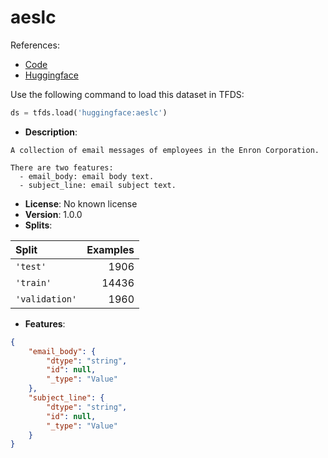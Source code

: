 # aeslc

References:

*   [Code](https://huggingface.co/datasets/aeslc/tree/main)
*   [Huggingface](https://huggingface.co/datasets/aeslc)



Use the following command to load this dataset in TFDS:

```python
ds = tfds.load('huggingface:aeslc')
```

*   **Description**:

```
A collection of email messages of employees in the Enron Corporation.

There are two features:
  - email_body: email body text.
  - subject_line: email subject text.
```

*   **License**: No known license
*   **Version**: 1.0.0
*   **Splits**:

Split  | Examples
:----- | -------:
`'test'` | 1906
`'train'` | 14436
`'validation'` | 1960

*   **Features**:

```json
{
    "email_body": {
        "dtype": "string",
        "id": null,
        "_type": "Value"
    },
    "subject_line": {
        "dtype": "string",
        "id": null,
        "_type": "Value"
    }
}
```


